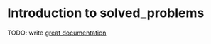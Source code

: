 # Introduction to solved_problems

TODO: write [great documentation](http://jacobian.org/writing/what-to-write/)
